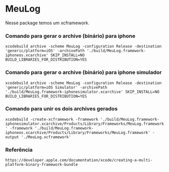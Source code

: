 # MeuLog

Nesse package temos um xcframework.

### Comando para gerar o archive (binário) para iphone
`xcodebuild archive -scheme MeuLog -configuration Release -destination 'generic/platform=iOS' -archivePath './build/MeuLog.framework-iphoneos.xcarchive' SKIP_INSTALL=NO BUILD_LIBRARIES_FOR_DISTRIBUTION=YES`


### Comando para gerar o archive (binário) para iphone simulador
`xcodebuild archive -scheme MeuLog -configuration Release -destination 'generic/platform=iOS Simulator' -archivePath './build/MeuLog.framework-iphonesimulator.xcarchive' SKIP_INSTALL=NO BUILD_LIBRARIES_FOR_DISTRIBUTION=YES`


### Comando para unir os dois archives gerados
`xcodebuild -create-xcframework -framework './build/MeuLog.framework-iphonesimulator.xcarchive/Products/Library/Frameworks/MeuLog.framework' -framework './build/MeuLog.framework-iphoneos.xcarchive/Products/Library/Frameworks/MeuLog.framework' -output './MeuLog.xcframework'`


### Referência
`https://developer.apple.com/documentation/xcode/creating-a-multi-platform-binary-framework-bundle`

